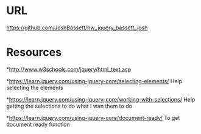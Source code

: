 # URL
https://github.com/JoshBassett/hw_jquery_bassett_josh
# Resources
*http://www.w3schools.com/jquery/html_text.asp

*https://learn.jquery.com/using-jquery-core/selecting-elements/
Help selecting the elements

*https://learn.jquery.com/using-jquery-core/working-with-selections/
Help getting the selections to do what I wan them to do

*https://learn.jquery.com/using-jquery-core/document-ready/
To get document ready function
